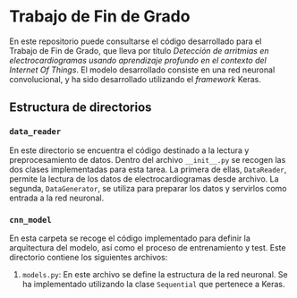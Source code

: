 # Trabajo de Fin de Grado

En este repositorio puede consultarse el código desarrollado para el
Trabajo de Fin de Grado, que lleva por título _Detección de arritmias
en electrocardiogramas usando aprendizaje profundo en el contexto del
Internet Of Things_. El modelo desarrollado consiste en una red neuronal
convolucional, y ha sido desarrollado utilizando el _framework_ Keras.

## Estructura de directorios

### `data_reader`

En este directorio se encuentra el código destinado a la lectura y
preprocesamiento de datos. Dentro del archivo `__init__.py` se
recogen las dos clases implementadas para esta tarea. La primera de
ellas, `DataReader`, permite la lectura de los datos de
electrocardiogramas desde archivo. La segunda, `DataGenerator`,
se utiliza para preparar los datos y servirlos como entrada a la
red neuronal.

### `cnn_model`

En esta carpeta se recoge el código implementado para definir la
arquitectura del modelo, así como el proceso de entrenamiento
y test. Este directorio contiene los siguientes archivos:

1. `models.py`: En este archivo se define la estructura de la
red neuronal. Se ha implementado utilizando la clase `Sequential`
que pertenece a Keras.
